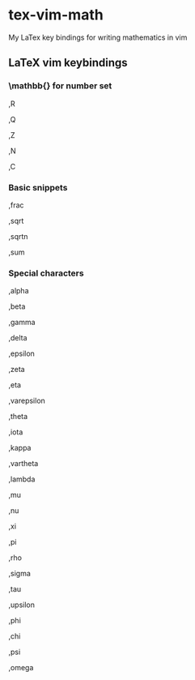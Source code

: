 # tex-vim-math
My LaTex key bindings for writing mathematics in vim

## LaTeX vim keybindings

### \mathbb{<letter>} for number set

,R

,Q

,Z

,N

,C

### Basic snippets

,frac

,sqrt

,sqrtn

,sum

### Special characters

,alpha

,beta

,gamma

,delta

,epsilon

,zeta

,eta

,varepsilon

,theta

,iota

,kappa

,vartheta

,lambda

,mu

,nu

,xi

,pi

,rho

,sigma

,tau

,upsilon

,phi

,chi

,psi

,omega















